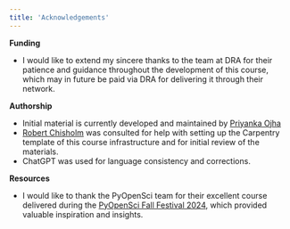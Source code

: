 ```yaml
---
title: 'Acknowledgements'
---
```


**Funding**

* I would like to extend my sincere thanks to the team at DRA for their patience and guidance throughout the development of this course, which may in future be paid via DRA for delivering it through their network.

**Authorship**  

* Initial material is currently developed and maintained by [Priyanka Ojha](https://orcid.org/0000-0002-6844-6493)
* [Robert Chisholm](https://orcid.org/0000-0003-3379-9042) was consulted for help with setting up the Carpentry template of this course infrastructure and for initial review of the materials.
* ChatGPT was used for language consistency and corrections.

**Resources**
* I would like to thank the PyOpenSci team for their excellent course delivered during the [PyOpenSci Fall Festival 2024](https://github.com/pyOpenSci/ff-2024-create-python-package), which provided valuable inspiration and insights.


